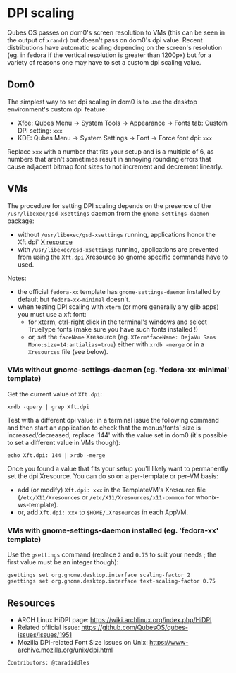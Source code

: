DPI scaling
===========

Qubes OS passes on dom0's screen resolution to VMs (this can be seen in the output of `xrandr`) but doesn't pass on dom0's dpi value. Recent distributions have automatic scaling depending on the screen's resolution (eg. in fedora if the vertical resolution is greater than 1200px) but for a variety of reasons one may have to set a custom dpi scaling value.


Dom0
----

The simplest way to set dpi scaling in dom0 is to use the desktop environment's custom dpi feature:

- Xfce: Qubes Menu → System Tools → Appearance → Fonts tab: Custom DPI setting: `xxx`
- KDE: Qubes Menu → System Settings → Font → Force font dpi: `xxx`

Replace `xxx` with a number that fits your setup and is a multiple of 6, as numbers that aren't sometimes result in annoying rounding errors that cause adjacent bitmap font sizes to not increment and decrement linearly.


VMs
---

The procedure for setting DPI scaling depends on the presence of the `/usr/libexec/gsd-xsettings` daemon from the `gnome-settings-daemon` package:

- without `/usr/libexec/gsd-xsettings` running, applications honor the Xft.dpi` [X resource](https://en.wikipedia.org/wiki/X_resources)
- with `/usr/libexec/gsd-xsettings` running, applications are prevented from using the `Xft.dpi` Xresource so gnome specific commands have to used.

Notes:
- the official `fedora-xx` template has `gnome-settings-daemon` installed by default but `fedora-xx-minimal` doesn't.
- when testing DPI scaling with `xterm` (or more generally any glib apps) you must use a xft font:
   - for xterm, ctrl-right click in the terminal's windows and select TrueType fonts (make sure you have such fonts installed !)
   - or, set the `faceName` Xresource (eg. `XTerm*faceName: DejaVu Sans Mono:size=14:antialias=true`) either with `xrdb -merge` or in a `Xresources` file (see below).


### VMs without gnome-settings-daemon (eg. 'fedora-xx-minimal' template) ###

Get the current value of `Xft.dpi`:

~~~
xrdb -query | grep Xft.dpi
~~~

Test with a different dpi value: in a terminal issue the following command and then start an application to check that the menus/fonts' size is increased/decreased; replace '144' with the value set in dom0 (it's possible to set a different value in VMs though):

~~~
echo Xft.dpi: 144 | xrdb -merge
~~~

Once you found a value that fits your setup you'll likely want to permanently set the dpi Xresource. You can do so on a per-template or per-VM basis:

- add (or modify) `Xft.dpi: xxx` in the TemplateVM's Xresource file (`/etc/X11/Xresources` or `/etc/X11/Xresources/x11-common` for whonix-ws-template).
- or, add `Xft.dpi: xxx` to `$HOME/.Xresources` in each AppVM.


### VMs with gnome-settings-daemon installed (eg. 'fedora-xx' template) ###


Use the `gsettings` command (replace `2` and `0.75` to suit your needs ; the first value must be an integer though):

~~~
gsettings set org.gnome.desktop.interface scaling-factor 2
gsettings set org.gnome.desktop.interface text-scaling-factor 0.75
~~~


Resources
---------
- ARCH Linux HiDPI page: https://wiki.archlinux.org/index.php/HiDPI
- Related official issue: https://github.com/QubesOS/qubes-issues/issues/1951
- Mozilla DPI-related Font Size Issues on Unix: https://www-archive.mozilla.org/unix/dpi.html

`Contributors: @taradiddles`
